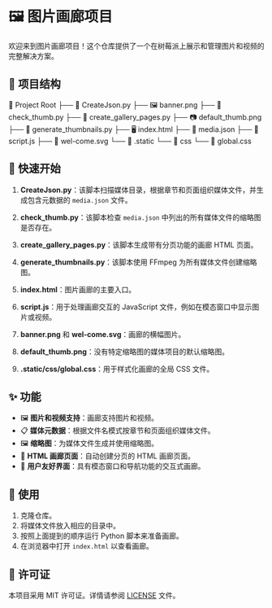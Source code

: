 # 🖼️ 图片画廊项目

欢迎来到图片画廊项目！这个仓库提供了一个在树莓派上展示和管理图片和视频的完整解决方案。

## 📂 项目结构

📁 Project Root
├── 📝 CreateJson.py
├── 🖼️ banner.png
├── 📝 check_thumb.py
├── 📝 create_gallery_pages.py
├── 📷 default_thumb.png
├── 📝 generate_thumbnails.py
├── 🖥️ index.html
├── 📝 media.json
├── 📜 script.js
├── 🎨 wel-come.svg
└── 📁 .static
    └── 📁 css
        └── 🎨 global.css



## 🚀 快速开始

1. **CreateJson.py**：该脚本扫描媒体目录，根据章节和页面组织媒体文件，并生成包含元数据的 `media.json` 文件。

2. **check_thumb.py**：该脚本检查 `media.json` 中列出的所有媒体文件的缩略图是否存在。

3. **create_gallery_pages.py**：该脚本生成带有分页功能的画廊 HTML 页面。

4. **generate_thumbnails.py**：该脚本使用 FFmpeg 为所有媒体文件创建缩略图。

5. **index.html**：图片画廊的主要入口。

6. **script.js**：用于处理画廊交互的 JavaScript 文件，例如在模态窗口中显示图片或视频。

7. **banner.png** 和 **wel-come.svg**：画廊的横幅图片。

8. **default_thumb.png**：没有特定缩略图的媒体项目的默认缩略图。

9. **.static/css/global.css**：用于样式化画廊的全局 CSS 文件。

## ✨ 功能

- 🖼️ **图片和视频支持**：画廊支持图片和视频。
- 📋 **媒体元数据**：根据文件名模式按章节和页面组织媒体文件。
- 🖼️ **缩略图**：为媒体文件生成并使用缩略图。
- 📃 **HTML 画廊页面**：自动创建分页的 HTML 画廊页面。
- 🎯 **用户友好界面**：具有模态窗口和导航功能的交互式画廊。

## 📌 使用

1. 克隆仓库。
2. 将媒体文件放入相应的目录中。
3. 按照上面提到的顺序运行 Python 脚本来准备画廊。
4. 在浏览器中打开 `index.html` 以查看画廊。

## 📜 许可证

本项目采用 MIT 许可证。详情请参阅 [LICENSE](LICENSE) 文件。
